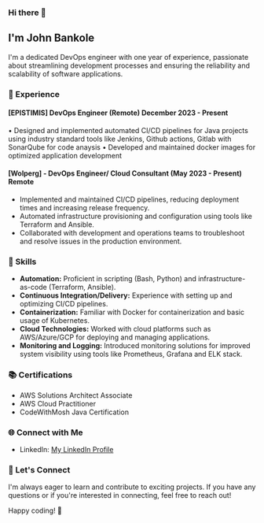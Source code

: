### Hi there 👋

## I'm John Bankole

I'm a dedicated DevOps engineer with one year of experience, passionate about streamlining development processes and ensuring the reliability and scalability of software applications.

### 💼 Experience

#### [EPISTIMIS] DevOps Engineer (Remote)	December 2023 - Present
•	Designed and implemented automated CI/CD pipelines for Java projects using industry standard tools like Jenkins, Github actions,  Gitlab with SonarQube for code anaysis
•	Developed and maintained docker images for optimized application development


#### [Wolperg] - DevOps Engineer/ Cloud Consultant (May 2023 - Present)    Remote
- Implemented and maintained CI/CD pipelines, reducing deployment times and increasing release frequency.
- Automated infrastructure provisioning and configuration using tools like Terraform and Ansible.
- Collaborated with development and operations teams to troubleshoot and resolve issues in the production environment.

### 🚀 Skills

- **Automation:** Proficient in scripting (Bash, Python) and infrastructure-as-code (Terraform, Ansible).
- **Continuous Integration/Delivery:** Experience with setting up and optimizing CI/CD pipelines.
- **Containerization:** Familiar with Docker for containerization and basic usage of Kubernetes.
- **Cloud Technologies:** Worked with cloud platforms such as AWS/Azure/GCP for deploying and managing applications.
- **Monitoring and Logging:** Introduced monitoring solutions for improved system visibility using tools like Prometheus, Grafana and ELK stack.

### 📚 Certifications

- AWS Solutions Architect Associate
- AWS Cloud Practitioner
- CodeWithMosh Java Certification

### 🌐 Connect with Me

- LinkedIn: [My LinkedIn Profile](https://www.linkedin.com/in/john-bankole-11991876/)

### 🤝 Let's Connect

I'm always eager to learn and contribute to exciting projects. If you have any questions or if you're interested in connecting, feel free to reach out!

Happy coding! 🚀


<!--
**bankolejohn/bankolejohn** is a ✨ _special_ ✨ repository because its `README.md` (this file) appears on your GitHub profile.

Here are some ideas to get you started:

- 🔭 I’m currently working on ...
- 🌱 I’m currently learning ...
- 👯 I’m looking to collaborate on ...
- 🤔 I’m looking for help with ...
- 💬 Ask me about ...
- 📫 How to reach me: ...
- 😄 Pronouns: ...
- ⚡ Fun fact: ...
-->
